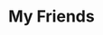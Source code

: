 ---
friends: true
title: My Friends
description: A life without a friend is a life without a sun.
permalink: /friends/
list:
  -
    name: pengzhanbo
    link: https://pengzhanbo.cn/
    avatar: https://github.com/pengzhanbo.png
    desc: 即使慢，驰而不息，纵会落后，纵会失败，但必须能够到达他所向的目标。
  -
    name: YOAKE
    link: https://www.yoake.cc/
    avatar: https://github.com/YOYOYOAKE.png
    desc: Birds are born with no shackles.
  -
    name: Zephyr
    link: https://moiads.xyz/
    avatar: https://github.com/moiseak.png
    desc: 不要温和地走进那个良夜。
---